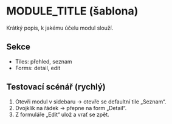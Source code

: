 # __MODULE_TITLE__ (šablona)
Krátký popis, k jakému účelu modul slouží.

## Sekce
- Tiles: přehled, seznam
- Forms: detail, edit

## Testovací scénář (rychlý)
1. Otevři modul v sidebaru → otevře se defaultní tile „Seznam“.
2. Dvojklik na řádek → přepne na form „Detail“.
3. Z formuláře „Edit“ ulož a vrať se zpět.

